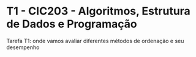# T1 - CIC203 - Algoritmos, Estrutura de Dados e Programação
 Tarefa T1: onde vamos avaliar diferentes métodos de ordenação e seu desempenho
